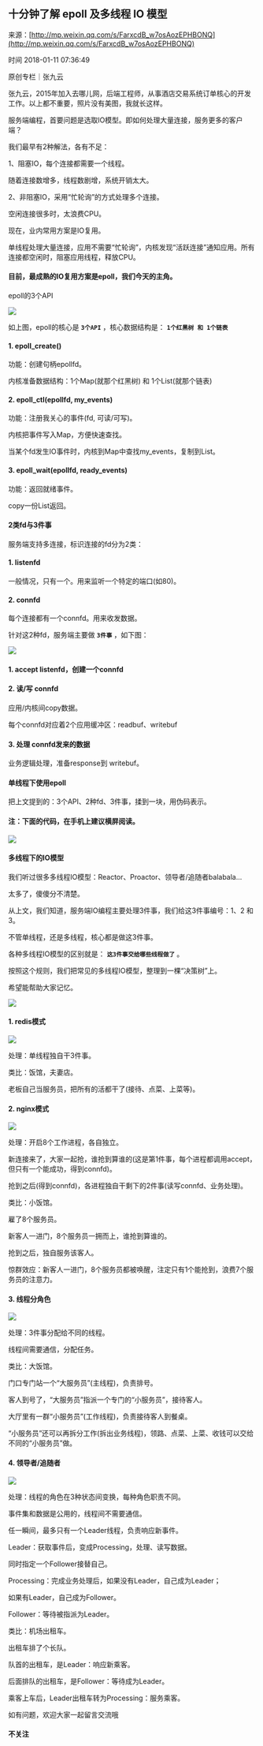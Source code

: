 ## 十分钟了解 epoll 及多线程 IO 模型

来源：[http://mp.weixin.qq.com/s/FarxcdB_w7osAozEPHBONQ](http://mp.weixin.qq.com/s/FarxcdB_w7osAozEPHBONQ)

时间 2018-01-11 07:36:49

 
  
原创专栏｜张九云
 
 
张九云，2015年加入去哪儿网，后端工程师，从事酒店交易系统订单核心的开发工作。以上都不重要，照片没有美图，我就长这样。
 
  
服务端编程，首要问题是选取IO模型。即如何处理大量连接，服务更多的客户端？
 
我们最早有2种解法，各有不足：
 
1、阻塞IO，每个连接都需要一个线程。
 
随着连接数增多，线程数剧增，系统开销太大。
 
2、非阻塞IO，采用“忙轮询”的方式处理多个连接。
 
空闲连接很多时，太浪费CPU。
 
现在，业内常用方案是IO复用。
 
单线程处理大量连接，应用不需要“忙轮询”，内核发现“活跃连接”通知应用。所有连接都空闲时，阻塞应用线程，释放CPU。
 

#### 目前，最成熟的IO复用方案是epoll，我们今天的主角。

 
epoll的3个API
 
![][1]
 
  
如上图，epoll的核心是 **`3个API`**  ，核心数据结构是： **`1个红黑树 和 1个链表`** 
 

#### 1. epoll_create()
 
功能：创建句柄epollfd。
 
内核准备数据结构：1个Map(就那个红黑树) 和 1个List(就那个链表)
 

#### 2. epoll_ctl(epollfd, my_events)
 
功能：注册我关心的事件(fd, 可读/可写)。
 
内核把事件写入Map，方便快速查找。
 
当某个fd发生IO事件时，内核到Map中查找my_events，复制到List。
 

#### 3. epoll_wait(epollfd, ready_events)
 
功能：返回就绪事件。
 
copy一份List返回。

 
#### 2类fd与3件事
 
  
服务端支持多连接，标识连接的fd分为2类：
 

#### 1. listenfd
 
一般情况，只有一个。用来监听一个特定的端口(如80)。
 

#### 2. connfd
 
每个连接都有一个connfd。用来收发数据。
 
针对这2种fd，服务端主要做 **`3件事`**  ，如下图：

 
![][2]
 
  

#### 1. accept listenfd，创建一个connfd
 

#### 2. 读/写 connfd
 
应用/内核间copy数据。
 
每个connfd对应着2个应用缓冲区：readbuf、writebuf
 

#### 3. 处理 connfd发来的数据
 
业务逻辑处理，准备response到 writebuf。

 
#### 单线程下使用epoll
 
  
把上文提到的：3个API、2种fd、3件事，揉到一块，用伪码表示。
 

#### 注：下面的代码，在手机上建议横屏阅读。

 
![][3]
 
#### 多线程下的IO模型
 
我们听过很多多线程IO模型：Reactor、Proactor、领导者/追随者balabala...
 
太多了，傻傻分不清楚。
 
从上文，我们知道，服务端IO编程主要处理3件事，我们给这3件事编号：1、2 和 3。
 
不管单线程，还是多线程，核心都是做这3件事。
 
各种多线程IO模型的区别就是： **`这3件事交给哪些线程做了`**  。
 
按照这个规则，我们把常见的多线程IO模型，整理到一棵“决策树”上。
 
希望能帮助大家记忆。
 
![][4]
 
#### 1. redis模式
 
![][5]
 
处理：单线程独自干3件事。
 
类比：饭馆，夫妻店。
 
老板自己当服务员，把所有的活都干了(接待、点菜、上菜等)。
 
#### 2. nginx模式
 
![][6]
 
处理：开启8个工作进程，各自独立。
 
新连接来了，大家一起抢，谁抢到算谁的(这是第1件事，每个进程都调用accept，但只有一个能成功，得到connfd)。
 
抢到之后(得到connfd)，各进程独自干剩下的2件事(读写connfd、业务处理)。
 
类比：小饭馆。
 
雇了8个服务员。
 
新客人一进门，8个服务员一拥而上，谁抢到算谁的。
 
抢到之后，独自服务该客人。
 
惊群效应：新客人一进门，8个服务员都被唤醒，注定只有1个能抢到，浪费7个服务员的注意力。
 
#### 3. 线程分角色
 
![][7]
 
处理：3件事分配给不同的线程。
 
线程间需要通信，分配任务。
 
类比：大饭馆。
 
门口专门站一个“大服务员”(主线程)，负责排号。
 
客人到号了，“大服务员”指派一个专门的“小服务员”，接待客人。
 
大厅里有一群“小服务员”(工作线程)，负责接待客人到餐桌。
 
“小服务员”还可以再拆分工作(拆出业务线程)，领路、点菜、上菜、收钱可以交给不同的“小服务员”做。
 
#### 4. 领导者/追随者
 
![][8]
 
处理：线程的角色在3种状态间变换，每种角色职责不同。
 
事件集和数据是公用的，线程间不需要通信。
 
任一瞬间，最多只有一个Leader线程，负责响应新事件。
 
Leader：获取事件后，变成Processing，处理、读写数据。
 
同时指定一个Follower接替自己。
 
Processing：完成业务处理后，如果没有Leader，自己成为Leader；
 
如果有Leader，自己成为Follower。
 
Follower：等待被指派为Leader。
 
类比：机场出租车。
 
出租车排了个长队。
 
队首的出租车，是Leader：响应新乘客。
 
后面排队的出租车，是Follower：等待成为Leader。
 
乘客上车后，Leader出租车转为Processing：服务乘客。
 
如有问题，欢迎大家一起留言交流哦

 
  
#### 不关注



[1]: ./img/QZ7Vvan.png
[2]: ./img/ia26F3z.jpg
[3]: ./img/F3QzQvY.jpg
[4]: ./img/EzUfi2a.jpg
[5]: ./img/IVBFzan.png
[6]: ./img/mAvi6jq.jpg
[7]: ./img/byuQryM.jpg
[8]: ./img/uEr2Efz.png
